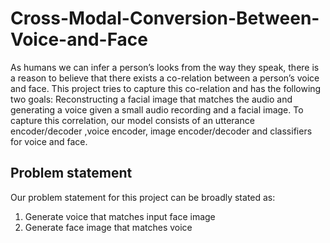 # Cross-Modal-Conversion-Between-Voice-and-Face

As humans we can infer a person’s looks from the way they speak, there
is a reason to believe that there exists a co-relation between a person’s
voice and face. This project tries to capture this co-relation and has
the following two goals: Reconstructing a facial image that matches the
audio and generating a voice given a small audio recording and a facial
image. To capture this correlation, our model consists of an utterance
encoder/decoder ,voice encoder, image encoder/decoder and classifiers for
voice and face.


## Problem statement
Our problem statement for this project can be broadly stated as:
1. Generate voice that matches input face image
2. Generate face image that matches voice

